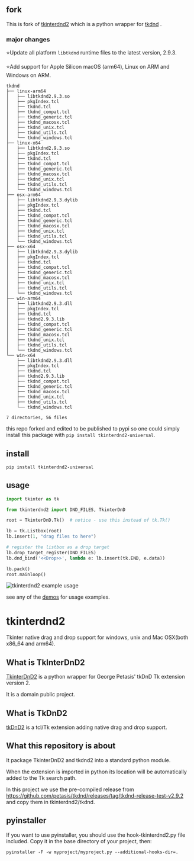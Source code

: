 ## fork

This is fork of [tkinterdnd2](https://github.com/pmgagne/tkinterdnd2) which is a python wrapper for [tkdnd](https://github.com/petasis/tkdnd)
.

### major changes
⭐️Update all platform `libtkdnd` runtime files to the latest version, 2.9.3.

⭐️Add support for Apple Silicon macOS (arm64), Linux on ARM and Windows on ARM.

```
tkdnd
├── linux-arm64
│   ├── libtkdnd2.9.3.so
│   ├── pkgIndex.tcl
│   ├── tkdnd.tcl
│   ├── tkdnd_compat.tcl
│   ├── tkdnd_generic.tcl
│   ├── tkdnd_macosx.tcl
│   ├── tkdnd_unix.tcl
│   ├── tkdnd_utils.tcl
│   └── tkdnd_windows.tcl
├── linux-x64
│   ├── libtkdnd2.9.3.so
│   ├── pkgIndex.tcl
│   ├── tkdnd.tcl
│   ├── tkdnd_compat.tcl
│   ├── tkdnd_generic.tcl
│   ├── tkdnd_macosx.tcl
│   ├── tkdnd_unix.tcl
│   ├── tkdnd_utils.tcl
│   └── tkdnd_windows.tcl
├── osx-arm64
│   ├── libtkdnd2.9.3.dylib
│   ├── pkgIndex.tcl
│   ├── tkdnd.tcl
│   ├── tkdnd_compat.tcl
│   ├── tkdnd_generic.tcl
│   ├── tkdnd_macosx.tcl
│   ├── tkdnd_unix.tcl
│   ├── tkdnd_utils.tcl
│   └── tkdnd_windows.tcl
├── osx-x64
│   ├── libtkdnd2.9.3.dylib
│   ├── pkgIndex.tcl
│   ├── tkdnd.tcl
│   ├── tkdnd_compat.tcl
│   ├── tkdnd_generic.tcl
│   ├── tkdnd_macosx.tcl
│   ├── tkdnd_unix.tcl
│   ├── tkdnd_utils.tcl
│   └── tkdnd_windows.tcl
├── win-arm64
│   ├── libtkdnd2.9.3.dll
│   ├── pkgIndex.tcl
│   ├── tkdnd.tcl
│   ├── tkdnd2.9.3.lib
│   ├── tkdnd_compat.tcl
│   ├── tkdnd_generic.tcl
│   ├── tkdnd_macosx.tcl
│   ├── tkdnd_unix.tcl
│   ├── tkdnd_utils.tcl
│   └── tkdnd_windows.tcl
└── win-x64
    ├── libtkdnd2.9.3.dll
    ├── pkgIndex.tcl
    ├── tkdnd.tcl
    ├── tkdnd2.9.3.lib
    ├── tkdnd_compat.tcl
    ├── tkdnd_generic.tcl
    ├── tkdnd_macosx.tcl
    ├── tkdnd_unix.tcl
    ├── tkdnd_utils.tcl
    └── tkdnd_windows.tcl

7 directories, 56 files
```

this repo forked and edited to be published to pypi so one could simply install this package
with  `pip install tkinterdnd2-universal`.

## install

`pip install tkinterdnd2-universal`

## usage

```python
import tkinter as tk

from tkinterdnd2 import DND_FILES, TkinterDnD

root = TkinterDnD.Tk()  # notice - use this instead of tk.Tk()

lb = tk.Listbox(root)
lb.insert(1, "drag files to here")

# register the listbox as a drop target
lb.drop_target_register(DND_FILES)
lb.dnd_bind('<<Drop>>', lambda e: lb.insert(tk.END, e.data))

lb.pack()
root.mainloop()
```
![tkinterdnd2 example usage](https://i.stack.imgur.com/jnOWd.png)


see any of the [demos](./demos) for usage examples.

# tkinterdnd2

Tkinter native drag and drop support for windows, unix and Mac OSX(both x86_64 and arm64).

## What is TkInterDnD2

[TkinterDnD2](http://tkinterdnd.sourceforge.net) is a python wrapper for George Petasis' tkDnD Tk extension version 2.

It is a domain public project.

## What is TkDnD2

[tkDnD2](https://github.com/petasis/tkdnd) is a tcl/Tk extension adding native drag and drop support.

## What this repository is about

It package TkinterDnD2 and tkdnd2 into a standard python module.

When the extension is imported in python its location will be automatically added to the Tk search path.

In this project we use the pre-compiled release
from https://github.com/petasis/tkdnd/releases/tag/tkdnd-release-test-v2.9.2 and copy them in tkinterdnd2/tkdnd.

## pyinstaller

If you want to use pyinstaller, you should use the hook-tkinterdnd2.py file included. Copy it in the base directory of
your project, then:

    pyinstaller -F -w myproject/myproject.py --additional-hooks-dir=.

